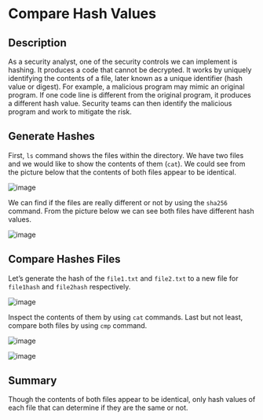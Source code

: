 # Compare Hash Values

## Description
As a security analyst, one of the security controls we can implement is hashing. It produces a code that cannot be decrypted. It works by uniquely identifying the contents of a file, later
known as a unique identifier (hash value or digest). For example, a malicious program may mimic an original program. If one code line is different from the original program, it produces a different hash value. Security teams can then identify the malicious program and work to mitigate the risk.

## Generate Hashes
First, `ls` command shows the files within the directory. We have two files and we would like to show the contents of them (`cat`). We could see from the picture below that the contents of both files appear to be identical.

![image](https://github.com/QtadaGM/CybersecurityPortfolio/assets/135963482/090063e2-c409-4f9f-b2a4-0e51742e0d38)

We can find if the files are really different or not by using the `sha256` command. From the picture below we can see both files have different hash values.

![image](https://github.com/QtadaGM/CybersecurityPortfolio/assets/135963482/e9e5aa82-14dd-41be-b9a9-a99032e96ce2)

## Compare Hashes Files
Let’s generate the hash of the `file1.txt` and `file2.txt` to a new file for `file1hash` and `file2hash` respectively.  

![image](https://github.com/QtadaGM/CybersecurityPortfolio/assets/135963482/43dac5fb-02a2-4a88-8649-860da04dcfc5)

Inspect the contents of them by using `cat` commands. Last but not least, compare both files by using `cmp` command.

![image](https://github.com/QtadaGM/CybersecurityPortfolio/assets/135963482/c1180c2b-6fc3-4af2-91c9-3396d0b3e328)

![image](https://github.com/QtadaGM/CybersecurityPortfolio/assets/135963482/4b18b138-0931-48bf-b3f4-9dac480ec2da)

## Summary
Though the contents of both files appear to be identical, only hash values of each file that can determine if they are the same or not.
